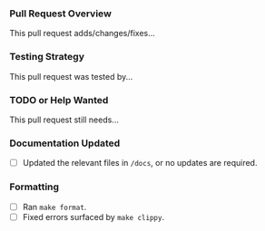 ### Pull Request Overview

This pull request adds/changes/fixes...


### Testing Strategy

This pull request was tested by...


### TODO or Help Wanted

This pull request still needs...


### Documentation Updated

- [ ] Updated the relevant files in `/docs`, or no updates are required.

### Formatting

- [ ] Ran `make format`.
- [ ] Fixed errors surfaced by `make clippy`.

